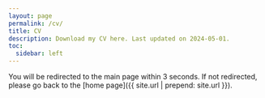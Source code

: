 ```yaml
---
layout: page
permalink: /cv/
title: CV
description: Download my CV here. Last updated on 2024-05-01.
toc:
  sidebar: left
---
```



<script>
  window.onload = function() {
    window.open("{{ site.baseurl }}/assets/pdf/HemantCV.pdf", "_blank");
  };
</script>

<p>You will be redirected to the main page within 3 seconds. If not redirected, please go back to the [home page]({{ site.url | prepend: site.url }}).</p>



<meta http-equiv="refresh" content="3; url={{ site.url }}" />